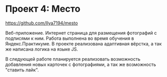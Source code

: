 # Проект 4: Место
https://github.com/Ilya7194/mesto

Веб-приложение. Интернет страница для размещения фотографий с подписями к ним.
Работа выполнена во время обучения в  Яндекс.Практикуме. В проекте реализована адаптивная вёрстка, а так же написана логика на языке JS.

В следующей работе планируется реализовать возможность добавления новых карточек с фотографиями, а так же возможность "ставить лайк".
